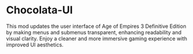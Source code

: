 # Chocolata-UI
This mod updates the user interface of Age of Empires 3 Definitive Edition by making menus and submenus transparent, enhancing readability and visual clarity. Enjoy a cleaner and more immersive gaming experience with improved UI aesthetics.
